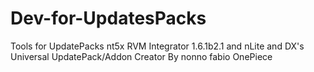 # Dev-for-UpdatesPacks
Tools for UpdatePacks nt5x
RVM Integrator 1.6.1b2.1 and nLite 
and DX's Universal UpdatePack/Addon Creator
By nonno fabio OnePiece
